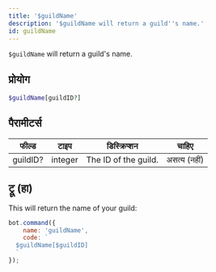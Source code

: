 ```yaml
---
title: '$guildName'
description: '$guildName will return a guild''s name.'
id: guildName
---
```


`$guildName` will return a guild's name.

## प्रोयोग

```php
$guildName[guildID?]
```

## पैरामीटर्स

| फील्ड    | टाइप    | डिस्क्रिप्शन         |    चाहिए     |
| -------- | ------- | -------------------- |:------------:|
| guildID? | integer | The ID of the guild. | असत्य (नहीं) |

## ट्रू (हा)

This will return the name of your guild:

```javascript
bot.command({
    name: 'guildName',
    code: `
  $guildName[$guildID]
  `
});
```
